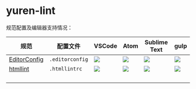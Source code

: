 # yuren-lint

规范配置及编辑器支持情况：

|规范|配置文件|VSCode|Atom|Sublime Text|gulp|
|---|---|---|---|---|---|
|[EditorConfig](http://editorconfig.org/)|`.editorconfig`|![](https://img.shields.io/badge/style-true-green.svg?label=plugin)|![](https://img.shields.io/badge/style-true-green.svg?label=plugin)|![](https://img.shields.io/badge/style-true-green.svg?label=plugin)|![](https://img.shields.io/badge/style-false-red.svg?label=gulp)|
|[htmllint](https://github.com/htmllint/htmllint)|`.htmllintrc`|![](https://img.shields.io/badge/style-false-red.svg?label=plugin)|![](https://img.shields.io/badge/style-false-red.svg?label=plugin)|![](https://img.shields.io/badge/style-true-green.svg?label=plugin)|![](https://img.shields.io/badge/style-true-green.svg?label=gulp)|
|||||||
|||||||
|||||||
|||||||
